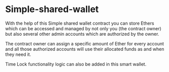 # Simple-shared-wallet
With the help of this Simple shared wallet contract you can store Ethers which can be accessed and managed by not only you (the contract owner) but also several other admin accounts which are authorized by the owner.

The contract owner can assign a specific amount of Ether for every account and all those authorized accounts will use their allocated funds as and when they need it.

Time Lock functionality logic can also be added in this smart wallet.
